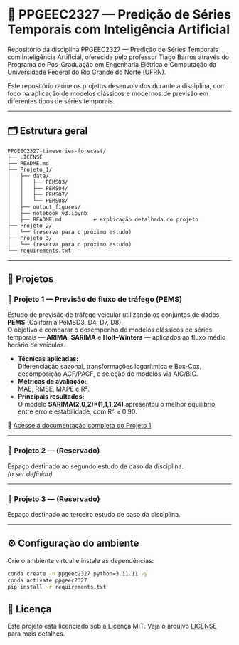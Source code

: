 # 🧭 PPGEEC2327 — Predição de Séries Temporais com Inteligência Artificial

Repositório da disciplina PPGEEC2327 — Predição de Séries Temporais com Inteligência Artificial, oferecida pelo professor Tiago Barros através do Programa de Pós-Graduação em Engenharia Elétrica e Computação da Universidade Federal do Rio Grande do Norte (UFRN).

Este repositório reúne os projetos desenvolvidos durante a disciplina, com foco na aplicação de modelos clássicos e modernos de previsão em diferentes tipos de séries temporais.

---

## 🗂️ Estrutura geral
```
PPGEEC2327-timeseries-forecast/
├── LICENSE
├── README.md
├── Projeto_1/
│   ├── data/
│   │   ├── PEMS03/
│   │   ├── PEMS04/
│   │   ├── PEMS07/
│   │   └── PEMS08/
│   ├── output_figures/
│   ├── notebook_v3.ipynb
│   ├── README.md          ← explicação detalhada do projeto
├── Projeto_2/
│   └── (reserva para o próximo estudo)
├── Projeto_3/
│   └── (reserva para o próximo estudo)
└── requirements.txt
```
---

## 🧩 Projetos

### 🔹 Projeto 1 — Previsão de fluxo de tráfego (PEMS)
Estudo de previsão de tráfego veicular utilizando os conjuntos de dados **PEMS** (California PeMSD3, D4, D7, D8).  
O objetivo é comparar o desempenho de modelos clássicos de séries temporais — **ARIMA**, **SARIMA** e **Holt–Winters** — aplicados ao fluxo médio horário de veículos.

- **Técnicas aplicadas:**  
  Diferenciação sazonal, transformações logarítmica e Box-Cox, decomposição ACF/PACF, e seleção de modelos via AIC/BIC.
- **Métricas de avaliação:**  
  MAE, RMSE, MAPE e R².
- **Principais resultados:**  
  O modelo **SARIMA(2,0,2)×(1,1,1,24)** apresentou o melhor equilíbrio entre erro e estabilidade, com R² ≈ 0.90.

📄 [Acesse a documentação completa do Projeto 1](./Projeto_1/README.md)

---

### 🔹 Projeto 2 — (Reservado)
Espaço destinado ao segundo estudo de caso da disciplina.  
*(a ser definido)*

---

### 🔹 Projeto 3 — (Reservado)
Espaço destinado ao terceiro estudo de caso da disciplina.

---

## ⚙️ Configuração do ambiente

Crie o ambiente virtual e instale as dependências:

```bash
conda create -n ppgeec2327 python=3.11.11 -y
conda activate ppgeec2327
pip install -r requirements.txt
```

## 📄 Licença

Este projeto está licenciado sob a Licença MIT. Veja o arquivo [LICENSE](./LICENSE) para mais detalhes.
